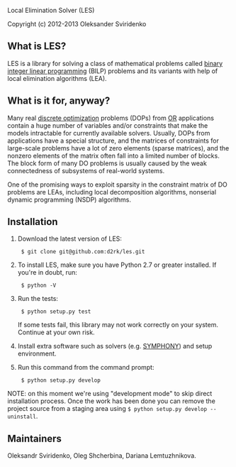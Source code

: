 <!--- -*- mode: markdown; -*- --->

Local Elimination Solver (LES)

Copyright (c) 2012-2013 Oleksander Sviridenko

## What is LES?

LES is a library for solving a class of mathematical problems called [binary
integer linear
programming](http://en.wikipedia.org/wiki/Integer_linear_programming) (BILP)
problems and its variants with help of local elimination algorithms (LEA).

## What is it for, anyway?

Many real
[discrete optimization](http://en.wikipedia.org/wiki/Discrete_optimization)
problems (DOPs) from [OR](http://en.wikipedia.org/wiki/Operations_research)
applications contain a huge number of variables and/or constraints that make the
models intractable for currently available solvers. Usually, DOPs from
applications have a special structure, and the matrices of constraints for
large-scale problems have a lot of zero elements (sparse matrices), and the
nonzero elements of the matrix often fall into a limited number of blocks. The
block form of many DO problems is usually caused by the weak connectedness of
subsystems of real-world systems.

One of the promising ways to exploit sparsity in the constraint matrix of DO
problems are LEAs, including local decomposition algorithms, nonserial dynamic
programming (NSDP) algorithms.

## Installation

1. Download the latest version of LES:

        $ git clone git@github.com:d2rk/les.git

2. To install LES, make sure you have Python 2.7 or greater installed. If you're
in doubt, run:

        $ python -V

3. Run the tests:

        $ python setup.py test

   If some tests fail, this library may not work correctly on your
   system. Continue at your own risk.

4. Install extra software such as solvers
(e.g. [SYMPHONY](https://github.com/d2rk/les/blob/master/docs/install_symphony.md#install-symphony))
and setup environment.

5. Run this command from the command prompt:

        $ python setup.py develop

NOTE: on this moment we're using "development mode" to skip direct installation
process. Once the work has been done you can remove the project source from a
staging area using `$ python setup.py develop --uninstall`.

## Maintainers

Oleksandr Sviridenko, Oleg Shcherbina, Dariana Lemtuzhnikova.
